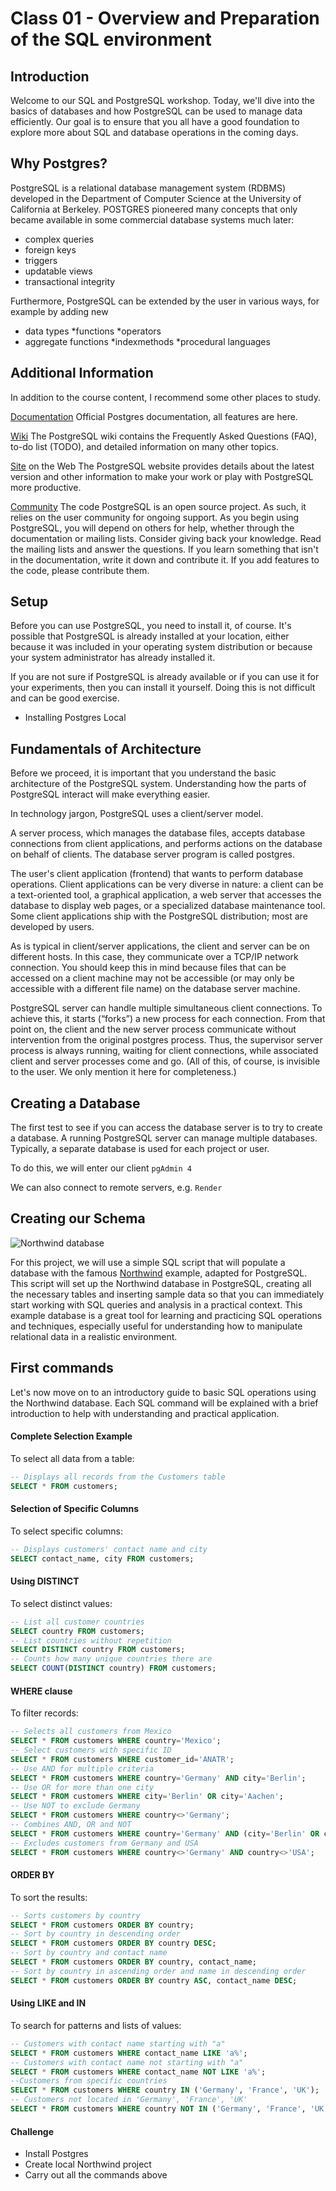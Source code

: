 # Class 01 - Overview and Preparation of the SQL environment

## Introduction

Welcome to our SQL and PostgreSQL workshop. Today, we'll dive into the basics of databases and how PostgreSQL can be used to manage data efficiently. Our goal is to ensure that you all have a good foundation to explore more about SQL and database operations in the coming days.

## Why Postgres?

PostgreSQL is a relational database management system (RDBMS) developed in the Department of Computer Science at the University of California at Berkeley. POSTGRES pioneered many concepts that only became available in some commercial database systems much later:

* complex queries
* foreign keys
* triggers
* updatable views
* transactional integrity

Furthermore, PostgreSQL can be extended by the user in various ways, for example by adding new

* data types
*functions
*operators
* aggregate functions
*indexmethods
*procedural languages

## Additional Information 

In addition to the course content, I recommend some other places to study.

[Documentation](https://www.postgresql.org/docs/current/index.html) Official Postgres documentation, all features are here.


[Wiki](https://wiki.postgresql.org/wiki/Main_Page) The PostgreSQL wiki contains the Frequently Asked Questions (FAQ), to-do list (TODO), and detailed information on many other topics.

[Site](https://www.postgresql.org/) on the Web The PostgreSQL website provides details about the latest version and other information to make your work or play with PostgreSQL more productive.

[Community](https://github.com/postgres/postgres) The code PostgreSQL is an open source project. As such, it relies on the user community for ongoing support. As you begin using PostgreSQL, you will depend on others for help, whether through the documentation or mailing lists. Consider giving back your knowledge. Read the mailing lists and answer the questions. If you learn something that isn't in the documentation, write it down and contribute it. If you add features to the code, please contribute them.

## Setup

Before you can use PostgreSQL, you need to install it, of course. It's possible that PostgreSQL is already installed at your location, either because it was included in your operating system distribution or because your system administrator has already installed it.

If you are not sure if PostgreSQL is already available or if you can use it for your experiments, then you can install it yourself. Doing this is not difficult and can be good exercise.

- Installing Postgres Local

## Fundamentals of Architecture

Before we proceed, it is important that you understand the basic architecture of the PostgreSQL system. Understanding how the parts of PostgreSQL interact will make everything easier.

In technology jargon, PostgreSQL uses a client/server model.

A server process, which manages the database files, accepts database connections from client applications, and performs actions on the database on behalf of clients. The database server program is called postgres.

The user's client application (frontend) that wants to perform database operations. Client applications can be very diverse in nature: a client can be a text-oriented tool, a graphical application, a web server that accesses the database to display web pages, or a specialized database maintenance tool. Some client applications ship with the PostgreSQL distribution; most are developed by users.

As is typical in client/server applications, the client and server can be on different hosts. In this case, they communicate over a TCP/IP network connection. You should keep this in mind because files that can be accessed on a client machine may not be accessible (or may only be accessible with a different file name) on the database server machine.

PostgreSQL server can handle multiple simultaneous client connections. To achieve this, it starts (“forks”) a new process for each connection. From that point on, the client and the new server process communicate without intervention from the original postgres process. Thus, the supervisor server process is always running, waiting for client connections, while associated client and server processes come and go. (All of this, of course, is invisible to the user. We only mention it here for completeness.)

## Creating a Database

The first test to see if you can access the database server is to try to create a database. A running PostgreSQL server can manage multiple databases. Typically, a separate database is used for each project or user.

To do this, we will enter our client `pgAdmin 4`

We can also connect to remote servers, e.g. `Render`

## Creating our Schema

![Northwind database](https://github.com/pthom/northwind_psql/raw/master/ER.png)

For this project, we will use a simple SQL script that will populate a database with the famous [Northwind](https://github.com/pthom/northwind_psql) example, adapted for PostgreSQL. This script will set up the Northwind database in PostgreSQL, creating all the necessary tables and inserting sample data so that you can immediately start working with SQL queries and analysis in a practical context. This example database is a great tool for learning and practicing SQL operations and techniques, especially useful for understanding how to manipulate relational data in a realistic environment.

## First commands

Let's now move on to an introductory guide to basic SQL operations using the Northwind database. Each SQL command will be explained with a brief introduction to help with understanding and practical application.

#### Complete Selection Example

To select all data from a table:

```sql
-- Displays all records from the Customers table
SELECT * FROM customers;
```

#### Selection of Specific Columns

To select specific columns:

```sql
-- Displays customers' contact name and city
SELECT contact_name, city FROM customers;
```

#### Using DISTINCT

To select distinct values:

```sql
-- List all customer countries
SELECT country FROM customers;
-- List countries without repetition
SELECT DISTINCT country FROM customers;
-- Counts how many unique countries there are
SELECT COUNT(DISTINCT country) FROM customers;
```

#### WHERE clause

To filter records:

```sql
-- Selects all customers from Mexico
SELECT * FROM customers WHERE country='Mexico';
-- Select customers with specific ID
SELECT * FROM customers WHERE customer_id='ANATR';
-- Use AND for multiple criteria
SELECT * FROM customers WHERE country='Germany' AND city='Berlin';
-- Use OR for more than one city
SELECT * FROM customers WHERE city='Berlin' OR city='Aachen';
-- Use NOT to exclude Germany
SELECT * FROM customers WHERE country<>'Germany';
-- Combines AND, OR and NOT
SELECT * FROM customers WHERE country='Germany' AND (city='Berlin' OR city='Aachen');
-- Excludes customers from Germany and USA
SELECT * FROM customers WHERE country<>'Germany' AND country<>'USA';
```

#### ORDER BY

To sort the results:

```sql
-- Sorts customers by country
SELECT * FROM customers ORDER BY country;
-- Sort by country in descending order
SELECT * FROM customers ORDER BY country DESC;
-- Sort by country and contact name
SELECT * FROM customers ORDER BY country, contact_name;
-- Sort by country in ascending order and name in descending order
SELECT * FROM customers ORDER BY country ASC, contact_name DESC;
```

#### Using LIKE and IN
To search for patterns and lists of values:

```sql
-- Customers with contact name starting with "a"
SELECT * FROM customers WHERE contact_name LIKE 'a%';
-- Customers with contact name not starting with "a"
SELECT * FROM customers WHERE contact_name NOT LIKE 'a%';
--Customers from specific countries
SELECT * FROM customers WHERE country IN ('Germany', 'France', 'UK');
-- Customers not located in 'Germany', 'France', 'UK'
SELECT * FROM customers WHERE country NOT IN ('Germany', 'France', 'UK');
```

#### Challenge

- Install Postgres
- Create local Northwind project
- Carry out all the commands above